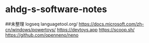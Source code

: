 # ahdg-s-software-notes
##未整理
logseq
languagetool.org/
https://docs.microsoft.com/zh-cn/windows/powertoys/
https://devtoys.app
https://scoop.sh/
https://github.com/openneno/neno

